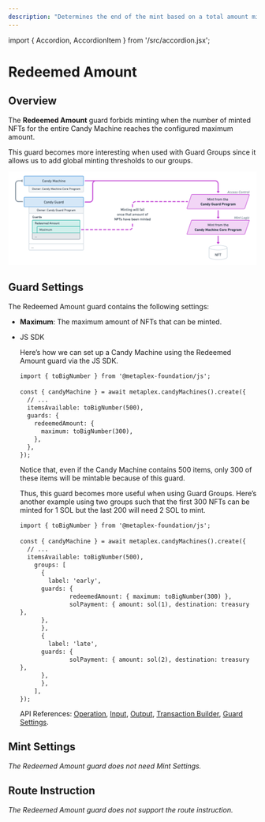 ```yaml
---
description: "Determines the end of the mint based on a total amount minted."
---
```


import { Accordion, AccordionItem } from '/src/accordion.jsx';

# Redeemed Amount

## Overview

The **Redeemed Amount** guard forbids minting when the number of minted NFTs for the entire Candy Machine reaches the configured maximum amount.

This guard becomes more interesting when used with Guard Groups since it allows us to add global minting thresholds to our groups.

![CandyMachinesV3-GuardsRedeemedAmount.png](/assets/candy-machine-v3/CandyMachinesV3-GuardsRedeemedAmount.png#radius)

## Guard Settings

The Redeemed Amount guard contains the following settings:

- **Maximum**: The maximum amount of NFTs that can be minted.

- JS SDK
    
    Here’s how we can set up a Candy Machine using the Redeemed Amount guard via the JS SDK.
    
    ```tsx
    import { toBigNumber } from '@metaplex-foundation/js';
    
    const { candyMachine } = await metaplex.candyMachines().create({
      // ...
      itemsAvailable: toBigNumber(500),
      guards: {
        redeemedAmount: {
          maximum: toBigNumber(300),
        },
      },
    });
    ```
    
    Notice that, even if the Candy Machine contains 500 items, only 300 of these items will be mintable because of this guard.
    
    Thus, this guard becomes more useful when using Guard Groups. Here’s another example using two groups such that the first 300 NFTs can be minted for 1 SOL but the last 200 will need 2 SOL to mint.
    
    ```tsx
    import { toBigNumber } from '@metaplex-foundation/js';
    
    const { candyMachine } = await metaplex.candyMachines().create({
      // ...
      itemsAvailable: toBigNumber(500),
    	groups: [
    	  {
    	    label: 'early',
          guards: {
    			  redeemedAmount: { maximum: toBigNumber(300) },
    			  solPayment: { amount: sol(1), destination: treasury },
          },
    	  },
    	  {
    	    label: 'late',
          guards: {
    			  solPayment: { amount: sol(2), destination: treasury },
          },
    	  },
    	],
    });
    ```
    
    API References: [Operation](https://metaplex-foundation.github.io/js/classes/js.CandyMachineClient.html#create), [Input](https://metaplex-foundation.github.io/js/types/js.CreateCandyMachineInput.html), [Output](https://metaplex-foundation.github.io/js/types/js.CreateCandyMachineOutput.html), [Transaction Builder](https://metaplex-foundation.github.io/js/classes/js.CandyMachineBuildersClient.html#create), [Guard Settings](https://metaplex-foundation.github.io/js/types/js.RedeemedAmountGuardSettings.html).
    

## Mint Settings

*The Redeemed Amount guard does not need Mint Settings.*

## Route Instruction

*The Redeemed Amount guard does not support the route instruction.*
